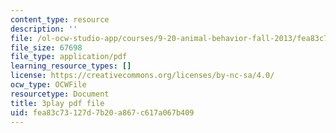 ```yaml
---
content_type: resource
description: ''
file: /ol-ocw-studio-app/courses/9-20-animal-behavior-fall-2013/fea83c73127d7b20a867c617a067b409_472231.pdf
file_size: 67698
file_type: application/pdf
learning_resource_types: []
license: https://creativecommons.org/licenses/by-nc-sa/4.0/
ocw_type: OCWFile
resourcetype: Document
title: 3play pdf file
uid: fea83c73-127d-7b20-a867-c617a067b409
---
```

